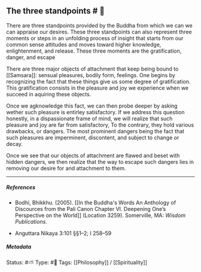 ## The three standpoints  # 🧠

There are three standpoints provided by the Buddha from which we can we can appraise our desires. These three standpoints can also represent three moments or steps in an unfolding process of insight that starts from our common sense attitudes and moves toward higher knowledge, enlightenment, and release. These three moments are the gratification, danger, and escape

There are three major objects of attachment that keep being bound to [[Samsara]]: sensual pleasures, bodily form, feelings. One begins by recognizing the fact that these things give us some degree of gratification. This gratification consists in the pleasure and joy we experience when we succeed in aquiring these objects. 

Once we agknowledge this fact, we can then probe deeper by asking wether such pleasure is entirley satisfactory. If we address this question honestly, in a dispassionate frame of mind, we will realize that such pleasure and joy are far from satisfactory, To the contrary, they hold various drawbacks, or dangers. The most prominent dangers being the fact that such pleasures are imperminent, discontent, and subject to change or decay.

Once we see that our objects of attachment are flawed and beset with hidden dangers, we then realize that the way to escape such dangers lies in removing our desire for and attachment to them. 

___

##### References

- Bodhi, Bhikkhu. (2005). [[In the Buddha's Words An Anthology of Discources from the Pali Canon Chapter VI. Deepening One’s Perspective on the World]]   (Location 3259). Somerville, MA: _Wisdom Publications_.

- Anguttara Nikaya 3:101 §§1–2; I 258–59

##### Metadata
Status: #⛅️ 
Type: #🔵 
Tags: [[Philosophy]] / [[Spirituality]]